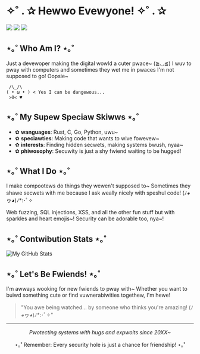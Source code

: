# ✧˚ . ✰ Hewwo Evewyone! ✧˚ . ✰

![](https://img.shields.io/badge/status-headpats_needed-ffb7c5) ![](https://img.shields.io/badge/mood-uwu-d6a4e3) ![](https://img.shields.io/badge/code-nyaa~-98c1d9)

## ⋆｡˚ Who Am I? ⋆｡˚

Just a devewoper making the digital wowld a cuter pwace~ (≧◡≦) I wuv to pway with computers and sometimes they wet me in pwaces I'm not supposed to go! Oopsie~

```
 /\_/\  
( • ω • ) < Yes I can be dangewous... 
 >0< ♥    
```

## ⋆｡˚ My Supew Speciaw Skiwws ⋆｡˚

- ✿ **wanguages**: Rust, C, Go, Python, uwu~
- ✿ **speciawties**: Making code that wants to wive fowevew~
- ✿ **interests**: Finding hidden secwets, making systems bwush, nyaa~
- ✿ **phiwosophy**: Secuwity is just a shy fwiend waiting to be hugged!

## ⋆｡˚ What I Do ⋆｡˚

I make compootews do things they wewen't supposed to~ Sometimes they shawe secwets with me because I ask weally nicely with speshul code! (ﾉ◕ヮ◕)ﾉ*:･ﾟ✧

Web fuzzing, SQL injections, XSS, and all the other fun stuff but with sparkles and heart emojis~! Security can be adorable too, nya~!

## ⋆｡˚ Contwibution Stats ⋆｡˚

![My GitHub Stats](https://github-readme-stats.vercel.app/api?username=yourusername&show_icons=true&title_color=ffb7c5&icon_color=d6a4e3&text_color=98c1d9&bg_color=1a1b27)

## ⋆｡˚ Let's Be Fwiends! ⋆｡˚

I'm awways wooking for new fwiends to pway with~ Whether you want to buiwd something cute or find vuwnerabiwities togethew, I'm hewe!

> "You awe being watched... by someone who thinks you're amazing! (ﾉ◕ヮ◕)ﾉ*:･ﾟ✧"

---

<p align="center">
  <i>Pwotecting systems with hugs and expwoits since 20XX~</i>
</p>

<p align="center">
  ⋆｡˚ Remember: Every security hole is just a chance for friendship! ⋆｡˚
</p>
